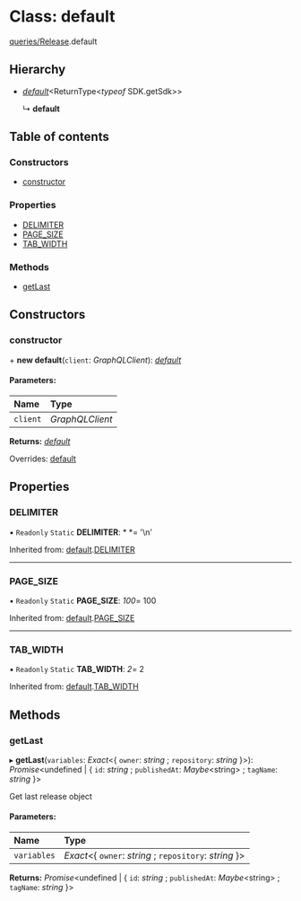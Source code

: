 # Class: default

[queries/Release](../modules/queries_release.md).default

## Hierarchy

* [*default*](queries_query.default.md)<ReturnType<*typeof* SDK.getSdk\>\>

  ↳ **default**

## Table of contents

### Constructors

- [constructor](queries_release.default.md#constructor)

### Properties

- [DELIMITER](queries_release.default.md#delimiter)
- [PAGE\_SIZE](queries_release.default.md#page_size)
- [TAB\_WIDTH](queries_release.default.md#tab_width)

### Methods

- [getLast](queries_release.default.md#getlast)

## Constructors

### constructor

\+ **new default**(`client`: *GraphQLClient*): [*default*](queries_release.default.md)

#### Parameters:

Name | Type |
:------ | :------ |
`client` | *GraphQLClient* |

**Returns:** [*default*](queries_release.default.md)

Overrides: [default](queries_query.default.md)

## Properties

### DELIMITER

▪ `Readonly` `Static` **DELIMITER**: *
*= '\n'

Inherited from: [default](queries_query.default.md).[DELIMITER](queries_query.default.md#delimiter)

___

### PAGE\_SIZE

▪ `Readonly` `Static` **PAGE\_SIZE**: *100*= 100

Inherited from: [default](queries_query.default.md).[PAGE_SIZE](queries_query.default.md#page_size)

___

### TAB\_WIDTH

▪ `Readonly` `Static` **TAB\_WIDTH**: *2*= 2

Inherited from: [default](queries_query.default.md).[TAB_WIDTH](queries_query.default.md#tab_width)

## Methods

### getLast

▸ **getLast**(`variables`: *Exact*<{ `owner`: *string* ; `repository`: *string*  }\>): *Promise*<undefined \| { `id`: *string* ; `publishedAt`: *Maybe*<string\> ; `tagName`: *string*  }\>

Get last release object

#### Parameters:

Name | Type |
:------ | :------ |
`variables` | *Exact*<{ `owner`: *string* ; `repository`: *string*  }\> |

**Returns:** *Promise*<undefined \| { `id`: *string* ; `publishedAt`: *Maybe*<string\> ; `tagName`: *string*  }\>
